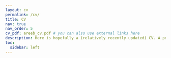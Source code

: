 ```yaml
---
layout: cv
permalink: /cv/
title: CV
nav: true
nav_order: 5
cv_pdf: areeb_cv.pdf # you can also use external links here
description: Here is hopefully a (relatively recently updated) CV. A pdf version can be reached by clicking the icon labeled "pdf" (which should also specify how recent it is).
toc:
  sidebar: left
---
```

